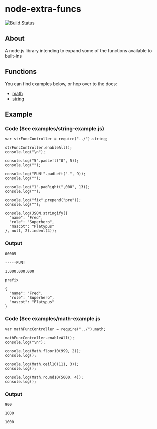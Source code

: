 # node-extra-funcs
[![Build Status](https://travis-ci.org/eledger-org/node-extra-funcs.svg?branch=master)](https://travis-ci.org/eledger-org/node-extra-funcs)

## About

A node.js library intending to expand some of the functions available to built-ins

## Functions

You can find examples below, or hop over to the docs:
- [math](https://eledger-org.github.io/node-extra-funcs/module-math.html)
- [string](https://eledger-org.github.io/node-extra-funcs/module-string.html)

## Example

### Code (See examples/string-example.js)

    var strFuncController = require("../").string;

    strFuncController.enableAll();
    console.log("\n");

    console.log("5".padLeft("0", 5));
    console.log("");

    console.log("FUN!".padLeft("-", 9));
    console.log("");

    console.log("1".padRight(",000", 13));
    console.log("");

    console.log("fix".prepend("pre"));
    console.log("");

    console.log(JSON.stringify({
      "name": "Fred",
      "role": "Superhero",
      "mascot": "Platypus"
    }, null, 2).indent(4));

### Output

    00005

    -----FUN!

    1,000,000,000

    prefix

    {
      "name": "Fred",
      "role": "Superhero",
      "mascot": "Platypus"
    }

### Code (See examples/math-example.js

    var mathFuncController = require("../").math;

    mathFuncController.enableAll();
    console.log("\n");

    console.log(Math.floor10(999, 2));
    console.log();

    console.log(Math.ceil10(111, 3));
    console.log();

    console.log(Math.round10(5000, 4));
    console.log();

### Output

    900

    1000

    1000

